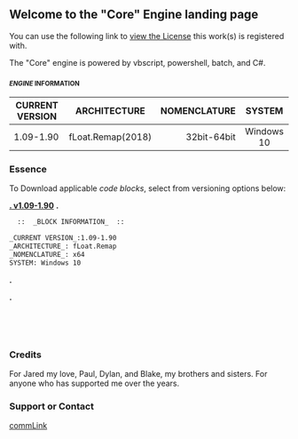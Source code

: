 ## Welcome to the "Core" Engine landing page

  You can use the following link to [view the License](https://motion-i.github.io/Clamp-CC-x.1-License-Registry/) this work(s) is registered with.

The "Core" engine is powered by vbscript, powershell, batch, and C#.



###   <sub><sup>_ENGINE_ INFORMATION</sup></sub>




| CURRENT VERSION |     ARCHITECTURE     |       NOMENCLATURE     |          SYSTEM        |
| --------------- |:--------------------:| ----------------------:|:----------------------:|
| 1.09-1.90       |   fLoat.Remap(2018)  |       32bit-64bit      |        Windows 10      |
  








### Essence

To Download applicable _code blocks_, select from versioning options below:

[**.  v1.09-1.90**](https://help.github.com/categories/github-pages-basics/)
**.**

```markdown
  ::  _BLOCK INFORMATION_  ::

_CURRENT VERSION_:1.09-1.90
_ARCHITECTURE_: fLoat.Remap
_NOMENCLATURE_: x64
SYSTEM: Windows 10
```

**.**

**.**

⠀⠀⠀




⠀⠀⠀

### Credits

For Jared my love, Paul, Dylan, and Blake, my brothers and sisters.
For anyone who has supported me over the years.

### Support or Contact

[commLink](https://help.github.com/categories/github-pages-basics/)
